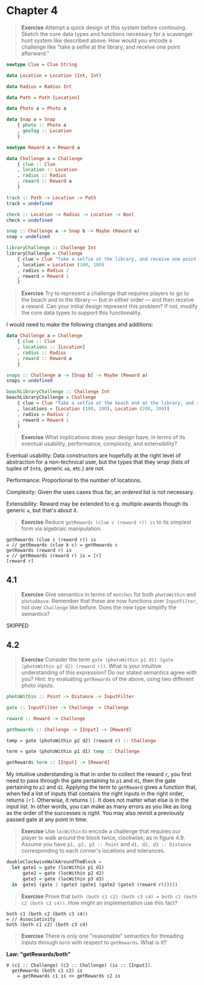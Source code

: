 # Chapter 4

> **Exercise** Attempt a quick design of this system before continuing. Sketch the core data types and functions necessary for a scavenger hunt system like described above.  How would you encode a challenge like "take a selfie at the library, and receive one point afterward."

```haskell
newtype Clue = Clue String

data Location = Location (Int, Int)

data Radius = Radius Int

data Path = Path [Location]

data Photo a = Photo a

data Snap a = Snap
    { photo :: Photo a
    , geoTag :: Location
    }

newtype Reward a = Reward a

data Challenge a = Challenge
    { clue :: Clue
    , location :: Location
    , radius :: Radius
    , reward :: Reward a
    }

track :: Path -> Location -> Path
track = undefined

check :: Location -> Radius -> Location -> Bool
check = undefined

snap :: Challenge a -> Snap b -> Maybe (Reward a)
snap = undefined

libraryChallenge :: Challenge Int
libraryChallenge = Challenge
    { clue = Clue "Take a selfie at the library, and receive one point afterward."
    , location = Location (100, 100)
    , radius = Radius 2
    , reward = Reward 1
    }
```

> **Exercise** Try to represent a challenge that requires players to go to the beach and to the library — but in either order — and then receive a reward. Can your initial design represent this problem? If not, modify the core data types to support this functionality.

I would need to make the following changes and additions:

```haskell
data Challenge a = Challenge
    { clue :: Clue
    , locations :: [Location]
    , radius :: Radius
    , reward :: Reward a
    }

snaps :: Challenge a -> [Snap b] -> Maybe (Reward a)
snaps = undefined

beachLibraryChallenge :: Challenge Int
beachLibraryChallenge = Challenge
    { clue = Clue "Take a selfie at the beach and at the library, and receive a reward."
    , locations = [Location (100, 100), Location (200, 200)]
    , radius = Radius 2
    , reward = Reward 1
    }
```

> **Exercise** What implications does your design have, in terms of its eventual usability, performance, complexity, and extensibility?

Eventual usability: Data constructors are hopefully at the right level of abstraction for a non-technical user, but the types that they wrap (lists of tuples of `Int`s, generic `a`s, etc.) are not.

Performance: Proportional to the number of locations.

Complexity: Given the uses cases thus far, an *ordered* list is not necessary.

Extensibility: Reward may be extended to e.g. multiple awards though its generic `a`, but that's about it.

> **Exercise** Reduce `getRewards (clue c (reward r)) is` to its simplest form via algebraic manipulation.

```
getRewards (clue c (reward r)) is
= // getRewards (clue k c) = getRewards c
getRewards (reward r) is
= // getRewards (reward r) is = [r]
[reward r]
```

## 4.1

> **Exercise** Give semantics in terms of `matches` for both `photoWithin` and `photoAbove`. Remember that these are now functions over `InputFilter`, not over `Challenge` like before. Does the new type simplify the semantics?

SKIPPED

## 4.2

> **Exercise** Consider the term `gate (photoWithin p1 d1) (gate (photoWithin p2 d2) (reward r))`. What is your intuitive understanding of this expression? Do our stated semantics agree with you? Hint: try evaluating `getRewards` of the above, using two different photo inputs.

```haskell
photoWithin :: Point -> Distance -> InputFilter

gate :: InputFilter -> Challenge -> Challenge

reward :: Reward -> Challenge

getRewards :: Challenge -> [Input] -> [Reward]

temp = gate (photoWithin p2 d2) (reward r) :: Challenge

term = gate (photoWithin p1 d1) temp :: Challenge

getRewards term :: [Input] -> [Reward]
```

My intuitive understanding is that in order to collect the reward `r`, you first need to pass through the gate pertaining to `p1` and `d1`, then the gate pertaining to `p2` and `d2`. Applying the term to `getReward` gives a function that, when fed a list of inputs that contains the right inputs in the right order, returns `[r]`. Otherwise, it returns `[]`. It does not matter what else is in the input list. In other words, you can make as many errors as you like as long as the order of the successes is right. You may also revisit a previously passed gate at any point in time.

> **Exercise** Use `locWithin` to encode a challenge that requires our player to walk around the block twice, clockwise, as in figure 4.9. Assume you have `p1, p2, p3 :: Point` and `d1, d2, d3 :: Distance` corresponding to each corner's locations and tolerances.

```haskell
doubleClockwiseWalkAroundTheBlock =
  let gate1 = gate (locWithin p1 d1)
      gate2 = gate (locWithin p2 d2)
      gate3 = gate (locWithin p3 d3)
  in  gate1 (gate 2 (gate3 (gate1 (gate2 (gate3 (reward r))))))
```

> **Exercise** Prove that `both (both c1 c2) (both c3 c4) = both c1 (both c2 (both c3 c4))`. How might an implementation use this fact?

```
both c1 (both c2 (both c3 c4))
= // Associativity
both (both c1 c2) (both c3 c4)
```

> **Exercise** There is only one "reasonable" semantics for threading inputs through `both` with respect to `getRewards`. What is it?

**Law: "getRewards/both"**

```
∀ (c1 :: Challenge) (c2 :: Challenge) (is :: [Input]).
  getRewards (both c1 c2) is
    = getRewards c1 is <> getRewards c2 is
```
